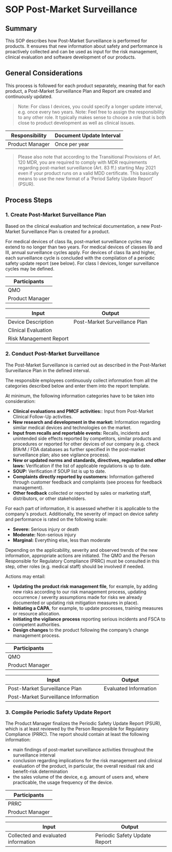 # SOP Post-Market Surveillance

## Summary

This SOP describes how Post-Market Surveillance is performed for products. It ensures that new information
about safety and performance is proactively collected and can be used as input for the risk management,
clinical evaluation and software development of our products.

## General Considerations

This process is followed for each product separately, meaning that for each product, a Post-Market
Surveillance Plan and Report are created and continuously updated.

> Note: For class I devices, you could specify a longer update interval, e.g. once every two years.
> Note: Feel free to assign the responsibility to any other role. It typically makes sense to choose a role
> that is both close to product development as well as clinical issues.

| Responsibility  | Document Update Interval |
|-----------------|--------------------------|
| Product Manager | Once per year            |

> Please also note that according to the Transitional Provisions of Art. 120 MDR, you are required to comply
> with MDR requirements regarding post-market surveillance (Art. 83 ff.) starting May 2021 even if your
> product runs on a valid MDD certificate. This basically means to use the new format of a ‘Period Safety
> Update Report’ (PSUR).

## Process Steps

### 1. Create Post-Market Surveillance Plan

Based on the clinical evaluation and technical documentation, a new Post-Market Surveillance Plan is created
for a product.

For medical devices of class IIa, post-market surveillance cycles may extend to no longer than two years. For medical devices of classes IIb and III, annual surveillance cycles apply. For devices of class IIa and higher, each surveillance cycle is concluded with the compilation of a periodic safety update report (see below). For class I devices, longer surveillance cycles may be defined.

| Participants    |
|-----------------|
| QMO             |
| Product Manager |

| Input                  | Output                        |
|------------------------|-------------------------------|
| Device Description     | Post-Market Surveillance Plan |
| Clinical Evaluation    |                               |
| Risk Management Report |                               |

### 2. Conduct Post-Market Surveillance

The Post-Market Surveillance is carried out as described in the Post-Market Surveillance Plan in the defined
interval.

The responsible employees continuously collect information from all the categories described below and
enter them into the report template.

At minimum, the following information categories have to be taken into consideration:

 * **Clinical evaluations and PMCF activities:**: Input from Post-Market Clinical Follow-Up activities.
 * **New research and development in the market:** Information regarding similar medical devices and
   technologies on the market.
 * **Input from recalls and reportable events:** Recalls, incidents and unintended side effects reported by
   competitors, similar products and procedures or reported for other devices of our company (e.g. check BfArM
   / FDA databases as further specified in the post-market surveillance plan; also see vigilance process).
 * **New or updated norms and standards, directives, regulation and other laws:** Verification if the list of
   applicable regulations is up to date.
 * **SOUP:** Verification if SOUP list is up to date.
 * **Complaints directly reported by customers:** Information gathered through customer feedback and
   complaints (see process for feedback management).
 * **Other feedback** collected or reported by sales or marketing staff, distributors, or other stakeholders.

For each part of information, it is assessed whether it is applicable to the company's product. Additionally,
the severity of impact on device safety and performance is rated on the following scale:

 * **Severe:** Serious injury or death
 * **Moderate:** Non-serious injury
 * **Marginal:** Everything else, less than moderate

Depending on the applicability, severity and observed trends of the new information, appropriate actions are
initiated. The QMO and the Person Responsible for Regulatory Compliance (PRRC) must be consulted in this step, other roles (e.g. medical
staff) should be involved if needed.

Actions may entail:

 * **Updating the product risk management file**, for example, by adding new risks according to our risk
   management process, updating occurrence / severity assumptions made for risks we already documented or
   updating risk mitigation measures in place).
 * **Initiating a CAPA**, for example, to update processes, training measures or resource allocation.
 * **Initiating the vigilance process** reporting serious incidents and FSCA to competent authorities.
 * **Design changes** to the product following the company’s change management process.

| Participants    |
|-----------------|
| QMO             |
| Product Manager |

| Input                                | Output                |
|--------------------------------------|-----------------------|
| Post-Market Surveillance Plan        | Evaluated Information |
| Post-Market Surveillance Information |                       |

### 3. Compile Periodic Safety Update Report

The Product Manager finalizes the Periodic Safety Update Report (PSUR), which is at least reviewed by the
Person Responsible for Regulatory Compliance (PRRC). The report should contain at least the following information:

 * main findings of post-market surveillance activities throughout the surveillance interval
 * conclusion regarding implications for the risk management and clinical evaluation of the product, in
   particular, the overall residual risk and benefit-risk determination
 * the sales volume of the device, e.g. amount of users and, where practicable, the usage frequency of the
   device.

| Participants    |
|-----------------|
| PRRC            |
| Product Manager |

| Input                               | Output                        |
|-------------------------------------|-------------------------------|
| Collected and evaluated information | Periodic Safety Update Report |
